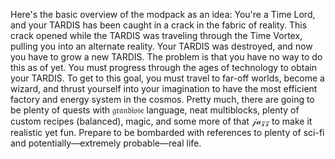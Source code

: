 Here's the basic overview of the modpack as an idea:
You're a Time Lord, and your TARDIS has been caught in a crack in the fabric of reality. This crack opened while the TARDIS was traveling through the Time Vortex, 
pulling you into an alternate reality. Your TARDIS was destroyed, and now you have to grow a new TARDIS. The problem is that you have no way to do this as of yet. 
You must progress through the ages of technology to obtain your TARDIS. To get to this goal, you must travel to far-off worlds, become a wizard, and thrust yourself into your 
imagination to have the most efficient factory and energy system in the cosmos. Pretty much, there are going to be plenty of quests with 𝔤𝔯𝔞𝔫𝔡𝔦𝔬𝔰𝔢 language, neat multiblocks, 
plenty of custom recipes (balanced), magic, and some more of that 𝒿𝒶𝓏𝓏 to make it realistic yet fun. Prepare to be bombarded with references to plenty of sci-fi and potentially—extremely probable—real life.
